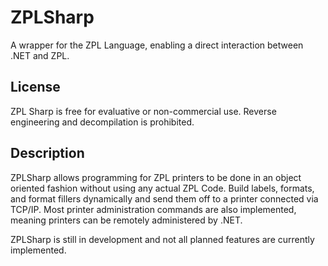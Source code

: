 # ZPLSharp
A wrapper for the ZPL Language, enabling a direct interaction between .NET and ZPL.

## License
ZPL Sharp is free for evaluative or non-commercial use. Reverse engineering and decompilation is prohibited.


## Description
ZPLSharp allows programming for ZPL printers to be done in an object oriented fashion without using any actual ZPL Code.
Build labels, formats, and format fillers dynamically and send them off to a printer connected via TCP/IP.
Most printer administration commands are also implemented, meaning printers can be remotely administered by .NET.

ZPLSharp is still in development and not all planned features are currently implemented.
